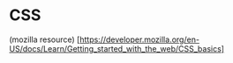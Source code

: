 # CSS

(mozilla resource) [https://developer.mozilla.org/en-US/docs/Learn/Getting_started_with_the_web/CSS_basics]
